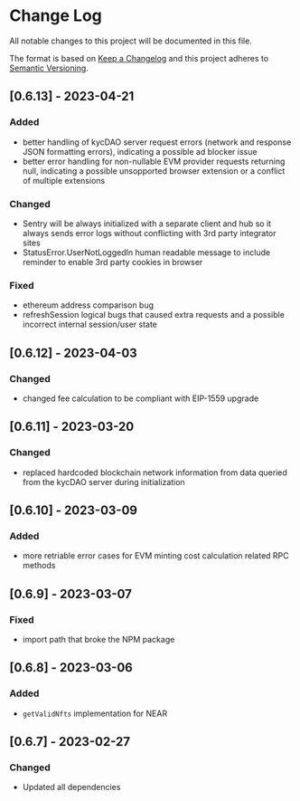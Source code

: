 # Change Log

All notable changes to this project will be documented in this file.

The format is based on [Keep a Changelog](http://keepachangelog.com/)
and this project adheres to [Semantic Versioning](http://semver.org/).

## [0.6.13] - 2023-04-21

### Added
- better handling of kycDAO server request errors (network and response JSON formatting errors), indicating a possible ad blocker issue
- better error handling for non-nullable EVM provider requests returning null, indicating a possible unsopported browser extension or a conflict of multiple extensions

### Changed
- Sentry will be always initialized with a separate client and hub so it always sends error logs without conflicting with 3rd party integrator sites
- StatusError.UserNotLoggedIn human readable message to include reminder to enable 3rd party cookies in browser

### Fixed
- ethereum address comparison bug
- refreshSession logical bugs that caused extra requests and a possible incorrect internal session/user state

## [0.6.12] - 2023-04-03

### Changed
- changed fee calculation to be compliant with EIP-1559 upgrade

## [0.6.11] - 2023-03-20

### Changed
- replaced hardcoded blockchain network information from data queried from the kycDAO server during initialization

## [0.6.10] - 2023-03-09

### Added
- more retriable error cases for EVM minting cost calculation related RPC methods

## [0.6.9] - 2023-03-07

### Fixed
- import path that broke the NPM package

## [0.6.8] - 2023-03-06

### Added
- `getValidNfts` implementation for NEAR

## [0.6.7] - 2023-02-27

### Changed

- Updated all dependencies
